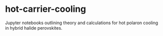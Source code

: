 # hot-carrier-cooling
Jupyter notebooks outlining theory and calculations for hot polaron cooling in hybrid halide perovskites.
